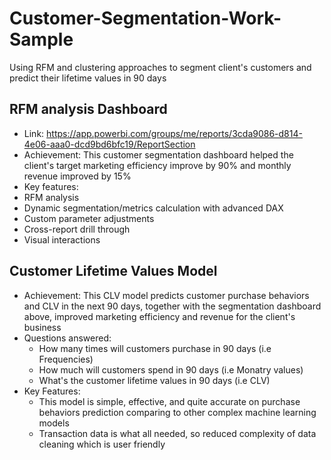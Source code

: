 # Customer-Segmentation-Work-Sample
Using RFM and clustering approaches to segment client's customers and predict their lifetime values in 90 days

## RFM analysis Dashboard 
- Link: https://app.powerbi.com/groups/me/reports/3cda9086-d814-4e06-aaa0-dcd9bd6bfc19/ReportSection
-	Achievement: This customer segmentation dashboard helped the client's target marketing efficiency improve by 90% and monthly revenue improved by 15% 
-	Key features: 
  -	RFM analysis
  -	Dynamic segmentation/metrics calculation with advanced DAX
  -	Custom parameter adjustments
  -	Cross-report drill through 
  -	Visual interactions

## Customer Lifetime Values Model
-	Achievement: This CLV model predicts customer purchase behaviors and CLV in the next 90 days, together with the segmentation dashboard above, improved marketing efficiency and revenue for the client's business
- Questions answered:
  -	How many times will customers purchase in 90 days (i.e Frequencies)
  -	How much will customers spend in 90 days (i.e Monatry values)
  -	What's the customer lifetime values in 90 days (i.e CLV)
- Key Features:
  -	This model is simple, effective, and quite accurate on purchase behaviors prediction comparing to other complex machine learning models
  -	Transaction data is what all needed, so reduced complexity of data cleaning which is user friendly
